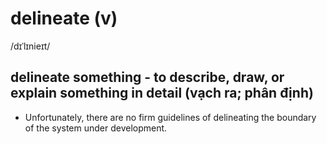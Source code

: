 # delineate (v)

/dɪˈlɪnieɪt/

## delineate something - to describe, draw, or explain something in detail (vạch ra; phân định)

- Unfortunately, there are no firm guidelines of delineating the boundary of the system under development.